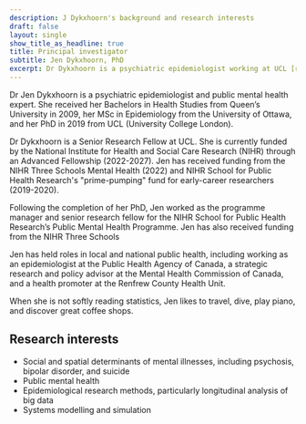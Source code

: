 ```yaml
---
description: J Dykxhoorn's background and research interests
draft: false
layout: single
show_title_as_headline: true
title: Principal investigator
subtitle: Jen Dykxhoorn, PhD
excerpt: Dr Dykxhoorn is a psychiatric epidemiologist working at UCL [read more...]
---
```



Dr Jen Dykxhoorn is a psychiatric epidemiologist and public mental health expert. She received her Bachelors in Health Studies from Queen’s University in 2009, her MSc in Epidemiology from the University of Ottawa, and her PhD in 2019 from UCL (University College London).

Dr Dykxhoorn is a Senior Research Fellow at UCL. She is currently funded by the National Institute for Health and Social Care Research (NIHR) through an Advanced Fellowship (2022-2027). Jen has received funding from the NIHR Three Schools Mental Health (2022) and NIHR School for Public Health Research's "prime-pumping" fund for early-career researchers (2019-2020). 

Following the completion of her PhD, Jen worked as the programme manager and senior research fellow for the NIHR School for Public Health Research’s Public Mental Health Programme. Jen has also received funding from the NIHR Three Schools 

Jen has held roles in local and national public health, including working as an epidemiologist at the Public Health Agency of Canada, a strategic research and policy advisor at the Mental Health Commission of Canada, and a health promoter at the Renfrew County Health Unit.

When she is not softly reading statistics, Jen likes to travel, dive, play piano, and discover great coffee shops.


## Research interests
+ Social and spatial determinants of mental illnesses, including psychosis, bipolar disorder, and suicide
+ Public mental health  
+ Epidemiological research methods, particularly longitudinal analysis of big data
+ Systems modelling and simulation

